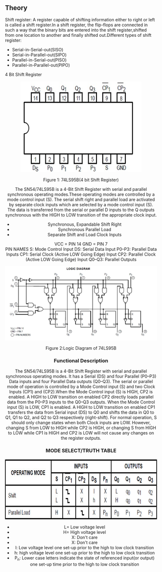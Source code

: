 ## Theory

                          
Shift register: A register capable of shifting information either to right or left is called a shift register.In a shift register, the flip-flops are connected in such a way that the binary bits are entered into the shift register,shifted from one location to another and finally shifted out.Different types of shift register:
- Serial-in-Serial-out(SISO)
- Serial-in-Parallel-out(SIPO)
- Parallel-in-Serial-out(PISO)
- Parallel-in-Parallel-out(PIPO)

           
 4 Bit Shift Register 

<div align="center">
 <img src="images/4bitshifter.jpg" style="width:400px;height:300px;" />
<p>Figure 1:&nbsp;74LS95B(4 bit Shift Register)</p>
						
The SN54/74LS95B is a 4-Bit Shift Register with serial and parallel synchronous operating modes.These operating modes are controlled by a mode control input (S). The serial shift right and parallel load are activated by separate clock inputs which are selected by a mode control input (S). The data is transferred from the serial or parallel D inputs to the Q outputs synchronous with the HIGH to LOW transition of the appropriate clock input.

- Synchronous, Expandable Shift Right
- Synchronous Parallel Load
- Separate Shift and Load Clock Inputs


 
VCC = PIN 14
GND = PIN 7   
PIN NAMES 
S: Mode Control Input 
DS: Serial Data Input 
P0–P3: Parallel Data Inputs
CP1: Serial Clock (Active LOW Going Edge) Input 
CP2: Parallel Clock (Active LOW Going Edge) Input 
Q0–Q3: Parallel Outputs



<div align="center">
<img src="images/logic diagram.jpg" /> 
<p>Figure 2:Logic Diagram of 74LS95B</p>
							</div>
                           
### Functional Description 
The SN54/74LS95B is a 4-Bit Shift Register with serial and parallel synchronous operating modes. It has a Serial (DS) and four Parallel (P0–P3) Data inputs and four Parallel Data outputs (Q0–Q3). The serial or parallel mode of operation is controlled by a Mode Control input (S) and two Clock Inputs (CP1) and (CP2).When the Mode Control input (S) is HIGH, CP2 is enabled. A HIGH to LOW transition on enabled CP2 directly loads parallel data from the P0–P3 inputs to the Q0–Q3 outputs. When the Mode Control input (S) is LOW, CP1 is enabled. A HIGH to LOW transition on enabled CP1 transfers the data from Serial input (DS) to Q0 and shifts the data in Q0 to Q1, Q1 to Q2, and Q2 to Q3 respectively (right-shift). For normal operation, S should only change states when both Clock inputs are LOW. However, changing S from LOW to HIGH while CP2 is HIGH, or changing S from HIGH to LOW while CP1 is HIGH and CP2 is LOW will not cause any changes
on the register outputs.
                          

                             
### MODE SELECT/TRUTH TABLE 

<div align="center">
                             <img src="images/exp9truthtable.jpg" style="width:700px;height:200px;" /></div>
							

- L=&nbsp;Low voltage level
- H=&nbsp;High voltage level
- X:&nbsp;Don't care
- X:&nbsp;Don't care
- l:&nbsp;Low voltage level one set-up prior to the high to low clock transition
- h:&nbsp;high voltage level one set-up prior to the high to low clock transition
- P<sub>n</sub>:&nbsp;Lower case letters indicate the state of referenced input(or output) one set-up time prior to the high to low clock transition
                        